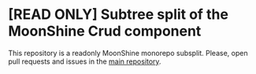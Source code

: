 # [READ ONLY] Subtree split of the MoonShine Crud component

This repository is a readonly MoonShine monorepo subsplit.
Please, open pull requests and issues in the [main repository](https://github.com/moonshine-software/moonshine).
